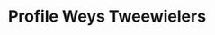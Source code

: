 ---
title: "Profile Weys Tweewielers"
url: /siebengewald/profile-weys-tweewielers/
shop: Fahrrad
---